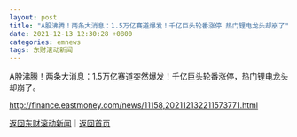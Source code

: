 ```yaml
---
layout: post
title: "A股沸腾！两条大消息：1.5万亿赛道爆发！千亿巨头轮番涨停 热门锂电龙头却崩了"
date: 2021-12-13 12:30:28 +0800
categories: emnews
tags: 东财滚动新闻
---
```


A股沸腾！两条大消息：1.5万亿赛道突然爆发！千亿巨头轮番涨停，热门锂电龙头却崩了。

<http://finance.eastmoney.com/news/11158,202112132211573771.html>

[返回东财滚动新闻](//finews.withounder.com/emnews/)｜[返回首页](//finews.withounder.com/)